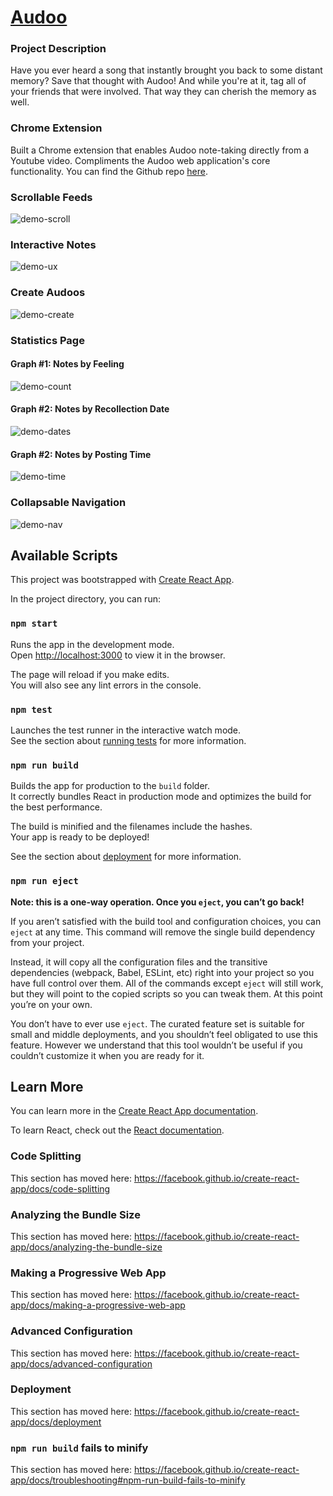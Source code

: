 # [Audoo](https://bit.ly/audoo-it)
### Project Description
Have you ever heard a song that instantly brought you back to some distant memory? Save that thought with Audoo! And while you're at it, tag all of your friends that were involved. That way they can cherish the memory as well.

### Chrome Extension
Built a Chrome extension that enables Audoo note-taking directly from a Youtube video. Compliments the Audoo web application's core functionality. You can find the Github repo [here](https://github.com/dprevoznik/audoo-ext).


### Scrollable Feeds
![demo-scroll](http://g.recordit.co/0RQ5F6ukPd.gif)


### Interactive Notes
![demo-ux](http://g.recordit.co/a9HipTIzph.gif)


### Create Audoos
![demo-create](http://g.recordit.co/CI9CbHcBfa.gif)


### Statistics Page
#### Graph #1: Notes by Feeling
![demo-count](http://g.recordit.co/DEvQ5rLoee.gif)
#### Graph #2: Notes by Recollection Date
![demo-dates](http://g.recordit.co/KdIOheVoJ1.gif)
#### Graph #2: Notes by Posting Time
![demo-time](http://g.recordit.co/uEeDWOYaC9.gif)


### Collapsable Navigation
![demo-nav](http://g.recordit.co/AKnu3VdN45.gif)


## Available Scripts

This project was bootstrapped with [Create React App](https://github.com/facebook/create-react-app).

In the project directory, you can run:

### `npm start`

Runs the app in the development mode.<br />
Open [http://localhost:3000](http://localhost:3000) to view it in the browser.

The page will reload if you make edits.<br />
You will also see any lint errors in the console.

### `npm test`

Launches the test runner in the interactive watch mode.<br />
See the section about [running tests](https://facebook.github.io/create-react-app/docs/running-tests) for more information.

### `npm run build`

Builds the app for production to the `build` folder.<br />
It correctly bundles React in production mode and optimizes the build for the best performance.

The build is minified and the filenames include the hashes.<br />
Your app is ready to be deployed!

See the section about [deployment](https://facebook.github.io/create-react-app/docs/deployment) for more information.

### `npm run eject`

**Note: this is a one-way operation. Once you `eject`, you can’t go back!**

If you aren’t satisfied with the build tool and configuration choices, you can `eject` at any time. This command will remove the single build dependency from your project.

Instead, it will copy all the configuration files and the transitive dependencies (webpack, Babel, ESLint, etc) right into your project so you have full control over them. All of the commands except `eject` will still work, but they will point to the copied scripts so you can tweak them. At this point you’re on your own.

You don’t have to ever use `eject`. The curated feature set is suitable for small and middle deployments, and you shouldn’t feel obligated to use this feature. However we understand that this tool wouldn’t be useful if you couldn’t customize it when you are ready for it.

## Learn More

You can learn more in the [Create React App documentation](https://facebook.github.io/create-react-app/docs/getting-started).

To learn React, check out the [React documentation](https://reactjs.org/).

### Code Splitting

This section has moved here: https://facebook.github.io/create-react-app/docs/code-splitting

### Analyzing the Bundle Size

This section has moved here: https://facebook.github.io/create-react-app/docs/analyzing-the-bundle-size

### Making a Progressive Web App

This section has moved here: https://facebook.github.io/create-react-app/docs/making-a-progressive-web-app

### Advanced Configuration

This section has moved here: https://facebook.github.io/create-react-app/docs/advanced-configuration

### Deployment

This section has moved here: https://facebook.github.io/create-react-app/docs/deployment

### `npm run build` fails to minify

This section has moved here: https://facebook.github.io/create-react-app/docs/troubleshooting#npm-run-build-fails-to-minify
